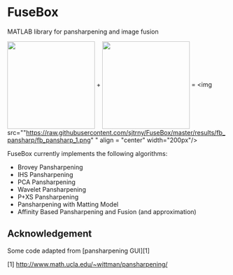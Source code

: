 FuseBox
=======

MATLAB library for pansharpening and image fusion

<img src="https://raw.githubusercontent.com/sjtrny/FuseBox/master/imagery/converted/1_MS.png" align = "center" width="200px"/>   +   <img src="https://raw.githubusercontent.com/sjtrny/FuseBox/master/imagery/converted/1_PAN.png"  align = "center" width="200px"/>   =   <img src=""https://raw.githubusercontent.com/sjtrny/FuseBox/master/results/fb_pansharp/fb_pansharp_1.png" " align = "center" width="200px"/>

FuseBox currently implements the following algorithms:

- Brovey Pansharpening
- IHS Pansharpening
- PCA Pansharpening
- Wavelet Pansharpening
- P+XS Pansharpening
- Pansharpening with Matting Model
- Affinity Based Pansharpening and Fusion (and approximation)

## Acknowledgement

Some code adapted from [pansharpening GUI][1]

[1] http://www.math.ucla.edu/~wittman/pansharpening/